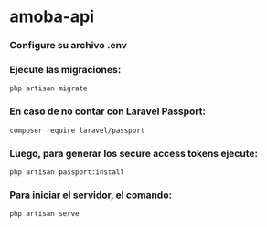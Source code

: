 # amoba-api

### Configure su archivo .env

### Ejecute las migraciones:
```
php artisan migrate
```

### En caso de no contar con Laravel Passport:
```
composer require laravel/passport
```

### Luego, para generar los secure access tokens ejecute:
```
php artisan passport:install
```

### Para iniciar el servidor, el comando:
```
php artisan serve
```
